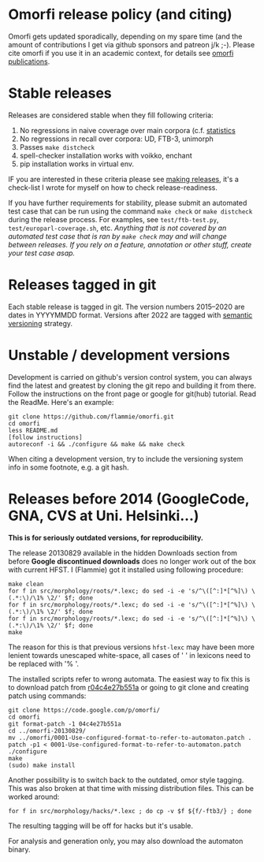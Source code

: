 # Omorfi release policy (and citing)

Omorfi gets updated sporadically, depending on my spare time (and the amount of
contributions I get via github sponsors and patreon j/k ;-). Please cite omorfi
if you use it in an academic context, for details see [omorfi
publications](articles.html).

# Stable releases

Releases are considered stable when they fill following criteria:

1. No regressions in naive coverage over main corpora (c.f.
   [statistics](statistics.html)
1. No regressions in recall over corpora: UD, FTB-3, unimorph
1. Passes `make distcheck`
1. spell-checker installation works with voikko, enchant
1. pip installation works in virtual env.

IF you are interested in these criteria please see [making
releases](making-release.html), it's a check-list I wrote for myself on how
to check release-readiness.

If you have further requirements for stability, please submit an automated test
case that can be run using the command `make check` or `make distcheck` during
the release process. For examples, see `test/ftb-test.py`,
`test/europarl-coverage.sh`, etc. *Anything that is not covered by an automated
test case that is ran by `make check` may and will change between releases. If
you rely on a feature, annotation or other stuff, create your test case asap.*

# Releases tagged in git

Each stable release is tagged in git. The version numbers 2015–2020 are dates
in YYYYMMDD format. Versions after 2022 are tagged with [semantic
versioning](https://semver.org) strategy.

# Unstable / development versions

Development is carried on github's version control system, you can always find
the latest and greatest by cloning the git repo and building it from there.
Follow the instructions on the front page or google for git(hub) tutorial.
Read the ReadMe. Here's an example:

```
git clone https://github.com/flammie/omorfi.git
cd omorfi
less README.md
[follow instructions]
autoreconf -i && ./configure && make && make check
```

When citing a development version, try to include the versioning system info in
some footnote, e.g. a git hash.

# Releases before 2014 (GoogleCode, GNA, CVS at Uni. Helsinki...)

**This is for seriously outdated versions, for reproducibility.**

The release 20130829 available in the hidden Downloads section from before
**Google discontinued downloads** does no longer work out of the box with
current HFST. I (Flammie) got it installed using following procedure:

```
make clean
for f in src/morphology/roots/*.lexc; do sed -i -e 's/^\([^:]*[^%]\) \(.*:\)/\1% \2/' $f; done
for f in src/morphology/roots/*.lexc; do sed -i -e 's/^\([^:]*[^%]\) \(.*:\)/\1% \2/' $f; done
for f in src/morphology/roots/*.lexc; do sed -i -e 's/^\([^:]*[^%]\) \(.*:\)/\1% \2/' $f; done
make
```

The reason for this is that previous versions `hfst-lexc` may have been more
lenient towards unescaped white-space, all cases of ' ' in lexicons need to be
replaced with '% '.

The installed scripts refer to wrong automata. The easiest way to fix this is
to download patch from
[r04c4e27b551a](https://code.google.com/p/omorfi/source/detail?r=04c4e27b551a2bdef8cdc91e97b2c4b3a79f7d3b)
or going to git clone and creating patch using commands:

```
git clone https://code.google.com/p/omorfi/
cd omorfi
git format-patch -1 04c4e27b551a
cd ../omorfi-20130829/
mv ../omorfi/0001-Use-configured-format-to-refer-to-automaton.patch .
patch -p1 < 0001-Use-configured-format-to-refer-to-automaton.patch
./configure
make
(sudo) make install
```

Another possibility is to switch back to the outdated, omor style tagging. This
was also broken at that time with missing distribution files. This can be
worked around:

```
for f in src/morphology/hacks/*.lexc ; do cp -v $f ${f/-ftb3/} ; done
```

The resulting tagging will be off for hacks but it's usable.

For analysis and generation only, you may also download the automaton binary.
